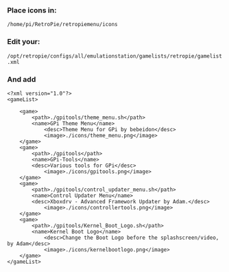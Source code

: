 ### Place icons in: 

`/home/pi/RetroPie/retropiemenu/icons`

### Edit your: 

`/opt/retropie/configs/all/emulationstation/gamelists/retropie/gamelist.xml`

### And add

```
<?xml version="1.0"?>
<gameList>

	<game>
		<path>./gpitools/theme_menu.sh</path>
		<name>GPi Theme Menu</name>
        	<desc>Theme Menu for GPi by bebeidon</desc>
        	<image>./icons/theme_menu.png</image>
	</game>
	<game>
		<path>./gpitools</path>
		<name>GPi-Tools</name>
		<desc>Various tools for GPi</desc>
        	<image>./icons/gpitools.png</image>
	</game>
	<game>
		<path>./gpitools/control_updater_menu.sh</path>
		<name>Control Updater Menu</name>
		<desc>Xboxdrv - Advanced Framework Updater by Adam.</desc>
        	<image>./icons/controllertools.png</image>
	</game>
	<game>
		<path>./gpitools/Kernel_Boot_Logo.sh</path>
		<name>Kernel Boot Logo</name>
        	<desc>Change the Boot Logo before the splashscreen/video, by Adam</desc>
        	<image>./icons/kernelbootlogo.png</image>
	</game>
</gameList>

```
